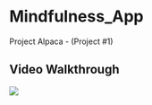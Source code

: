 # Mindfulness_App
Project Alpaca - (Project #1)


## Video Walkthrough
<a href="https://imgur.com/a/KLe2qlL.gif">
   <img style="max-width:300px;" src="https://imgur.com/a/KLe2qlL.gif">
</a>

